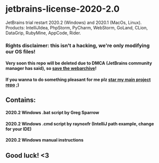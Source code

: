 # jetbrains-license-2020-2.0
JetBrains trial restart 2020.2 (Windows) and 2020.1 (MacOs, Linux). Products: IntelliJIdea, PhpStorm, PyCharm, WebStorm, GoLand, CLion, DataGrip, RubyMine, AppCode, Rider.
### Rights disclaimer: this isn't a hacking, we're only modifying our OS files!
#### Very soon this repo will be deleted due to DMCA (JetBrains community manager has said), so [save the webarchive](https://pastebin.com/N3hT2jP8)!
#### If you wanna to do something pleasant for me plz [star my main project repo](https://github.com/imgVOID/pinlery) ;)
## Contains:
#### 2020.2 Windows .bat script by Greg Sparrow

#### 2020.2 Windows .cmd script by raynoxfr (IntelliJ path example, change for your IDE)

#### 2020.2 Windows manual instructions

## Good luck! <3 
